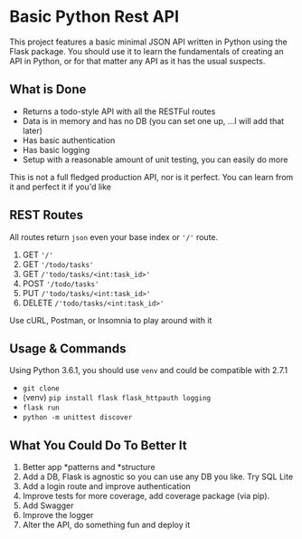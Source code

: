 # Basic Python Rest API

This project features a basic minimal JSON API written in Python using the Flask package. You should use it to
learn the fundamentals of creating an API in Python, or for that matter any API as it has the usual suspects.

## What is Done

* Returns a todo-style API with all the RESTFul routes
* Data is in memory and has no DB (you can set one up, ...I will add that later)
* Has basic authentication
* Has basic logging
* Setup with a reasonable amount of unit testing, you can easily do more

This is not a full fledged production API, nor is it perfect. You can learn from it and perfect it if you'd like

##  REST Routes

All routes return `json` even your base index or `'/'` route. 

1. GET `'/'`
2. GET `'/todo/tasks'`
3. GET `/'todo/tasks/<int:task_id>'`
4. POST `'/todo/tasks'`
5. PUT `/'todo/tasks/<int:task_id>'`
6. DELETE `/'todo/tasks/<int:task_id>'`

Use cURL, Postman, or Insomnia to play around with it

##  Usage & Commands

Using Python 3.6.1, you should use `venv` and could be compatible with 2.7.1

* `git clone`
* (venv) `pip install flask flask_httpauth logging`
* `flask run`
* `python -m unittest discover`

## What You Could Do To Better It

1. Better app *patterns and *structure
2. Add a DB, Flask is agnostic so you can use any DB you like. Try SQL Lite
3. Add a login route and improve authentication
4. Improve tests for more coverage, add coverage package (via pip). 
5. Add Swagger
6. Improve the logger
7. Alter the API, do something fun and deploy it
